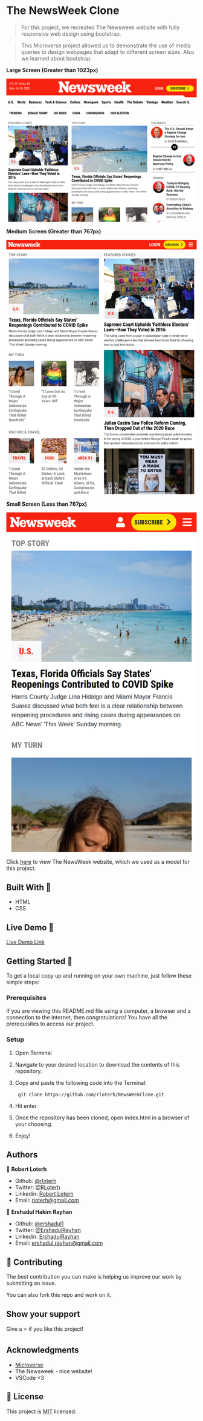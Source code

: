 # The NewsWeek Clone  

> For this project, we recreated The Newsweek website with fully responsive web design using bootstrap.

> This Microverse project allowed us to demonstrate the use of media queries to design webpages that adapt to different screen sizes. Also we learned about bootstrap.

**Large Screen (Greater than 1023px)**

![screenshot](screenshots/screen-lg-1.png)

**Medium Screen (Greater than 767px)**

![screenshot](screenshots/screen-md-1.png)

**Small Screen (Less than 767px)**

![screenshot](screenshots/screen-sm-1.png)





Click [here](https://www.newsweek.com//) to view The NewsWeek website, which we used as a model for this project.

## Built With 🧰

- HTML
- CSS

## Live Demo 🔴

[Live Demo Link](https://dreamy-fermi-2a08f5.netlify.app/ )

## Getting Started 🏁

To get a local copy up and running on your own machine, just follow these simple steps:

### Prerequisites

If you are viewing this README.md file using a computer, a browser and a connection to the internet, then congratulations! You have all the prerequisites to access our project.

### Setup

1. Open Terminal
2. Navigate to your desired location to download the contents of this repository.
3. Copy and paste the following code into the Terminal: 
        
        git clone https://github.com/rloterh/NewsWeekClone.git

4. Hit enter
5. Once the repository has been cloned, open index.html in a browser of your choosing.
6. Enjoy!

## Authors

👤 **Robert Loterh**

- Github: [@rloterh](https://github.com/rloterh)
- Twitter: [@RLoterh](https://twitter.com/RLoterh)
- Linkedin: [Robert Loterh](https://www.linkedin.com/in/robert-loterh-30b265135)
- Email: rloterh@gmail.com

👤 **Ershadul Hakim Rayhan**

- Github: [@ershadul1](https://github.com/ershadul1)
- Twitter: [@ErshadulRayhan](https://twitter.com/ErshadulRayhan)
- Linkedin: [ErshadulRayhan](https://www.linkedin.com/in/ershadul-hakim-rayhan-a5a17649/)
- Email:  ershadul.rayhan@gmail.com

## 🤝 Contributing

The best contribution you can make is helping us improve our work by submitting an issue. 

You can also fork this repo and work on it.

## Show your support

Give a ⭐️ if you like this project!

## Acknowledgments

- [Microverse](https://www.microverse.org/)
- The Newsweek - nice website!
- VSCode <3


## 📝 License

This project is [MIT](lic.url) licensed.
